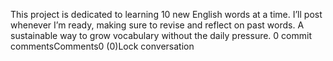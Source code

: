 This project is dedicated to learning 10 new English words at a time. I’ll post whenever I’m ready, making sure to revise and reflect on past words. A sustainable way to grow vocabulary without the daily pressure.
0 commit commentsComments0 (0)Lock conversation
